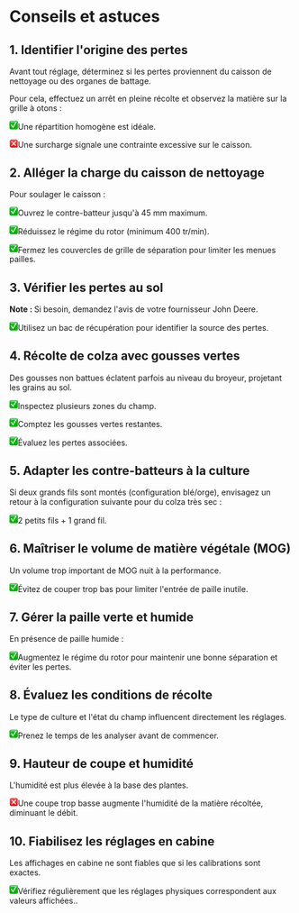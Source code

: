 # Conseils et astuces

## 1. Identifier l'origine des pertes

Avant tout réglage, déterminez si les pertes proviennent du caisson de nettoyage ou des organes de battage.

Pour cela, effectuez un arrêt en pleine récolte et observez la matière sur la grille à otons :
<p>
  <img src="images/icone_coche.png" alt="Icone coche." width="15"/>Une répartition homogène est idéale.
</p>
<p>
  <img src="images/icone_croix.png" alt="Icone croix." width="15"/>Une surcharge signale une contrainte excessive sur le caisson.
</p>

## 2. Alléger la charge du caisson de nettoyage

Pour soulager le caisson :

<p>
  <img src="images/icone_coche.png" alt="Icone coche." width="15"/>Ouvrez le contre-batteur jusqu'à 45 mm maximum.
</p>
<p>
  <img src="images/icone_coche.png" alt="Icone coche." width="15"/>Réduissez le régime du rotor (minimum 400 tr/min).
</p>
<p>
  <img src="images/icone_coche.png" alt="Icone coche." width="15"/>Fermez les couvercles de grille de séparation pour limiter les menues pailles.
</p>

## 3. Vérifier les pertes au sol

<div class="note">
  <strong>Note : </strong>Si besoin, demandez l'avis de votre fournisseur John Deere.
</div>

<p>
  <img src="images/icone_coche.png" alt="Icone coche." width="15"/>Utilisez un bac de récupération pour identifier la source des pertes.
</p>

## 4. Récolte de colza avec gousses vertes

Des gousses non battues éclatent parfois au niveau du broyeur, projetant les grains au sol.

<p>
  <img src="images/icone_coche.png" alt="Icone coche." width="15"/>Inspectez plusieurs zones du champ.
</p>
<p>
  <img src="images/icone_coche.png" alt="Icone coche." width="15"/>Comptez les gousses vertes restantes.
</p>
<p>
  <img src="images/icone_coche.png" alt="Icone coche." width="15"/>Évaluez les pertes associées.
</p>

## 5. Adapter les contre-batteurs à la culture

Si deux grands fils sont montés (configuration blé/orge), envisagez un retour à la configuration suivante pour du colza très sec :

<p>
  <img src="images/icone_coche.png" alt="Icone coche." width="15"/>2 petits fils + 1 grand fil.
</p>

## 6. Maîtriser le volume de matière végétale (MOG)

Un volume trop important de MOG nuit à la performance.

<p>
  <img src="images/icone_coche.png" alt="Icone coche." width="15"/>Évitez de couper trop bas pour limiter l'entrée de paille inutile.
</p>


## 7. Gérer la paille verte et humide

En présence de paille humide :

<p>
  <img src="images/icone_coche.png" alt="Icone coche." width="15"/>Augmentez le régime du rotor pour maintenir une bonne séparation et éviter les pertes.
</p>


## 8. Évaluez les conditions de récolte

Le type de culture et l'état du champ influencent directement les réglages.

<p>
  <img src="images/icone_coche.png" alt="Icone coche." width="15"/>Prenez le temps de les analyser avant de commencer.
</p>

## 9. Hauteur de coupe et humidité

L'humidité est plus élevée à la base des plantes.

<p>
  <img src="images/icone_croix.png" alt="Icone croix." width="15"/>Une coupe trop basse augmente l'humidité de la matière récoltée, diminuant le débit.
</p>

## 10. Fiabilisez les réglages en cabine

Les affichages en cabine ne sont fiables que si les calibrations sont exactes.

<p>
  <img src="images/icone_coche.png" alt="Icone coche." width="15"/>Vérifiez régulièrement que les réglages physiques correspondent aux valeurs affichées..
</p>